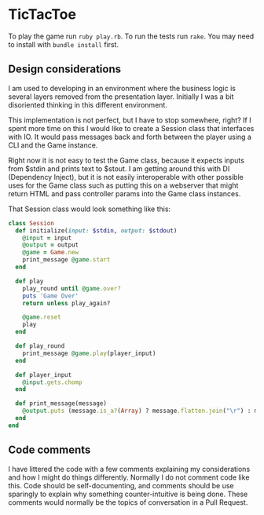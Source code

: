 # TicTacToe

To play the game run `ruby play.rb`.
To run the tests run `rake`. You may need to install with `bundle install` first.

## Design considerations

I am used to developing in an environment where the business logic is several layers removed from the presentation layer. Initially I was a bit disoriented thinking in this different environment.

This implementation is not perfect, but I have to stop somewhere, right? If I spent more time on this I would like to create a Session class that interfaces with IO. It would pass messages back and forth between the player using a CLI and the Game instance.

Right now it is not easy to test the Game class, because it expects inputs from $stdin and prints text to $stout. I am getting around this with DI (Dependency Inject), but it is not easily interoperable with other possible uses for the Game class such as putting this on a webserver that might return HTML and pass controller params into the Game class instances.

That Session class would look something  like this:

```ruby
class Session
  def initialize(input: $stdin, output: $stdout)
    @input = input
    @output = output
    @game = Game.new
    print_message @game.start
  end

  def play
    play_round until @game.over?
    puts 'Game Over'
    return unless play_again?

    @game.reset
    play
  end

  def play_round
    print_message @game.play(player_input)
  end

  def player_input
    @input.gets.chomp
  end

  def print_message(message)
    @output.puts (message.is_a?(Array) ? message.flatten.join("\r") : message).gsub(/^\s+/, '')
  end
end
```

## Code comments

I have littered the code with a few comments explaining my considerations and how I might do things differently. Normally I do not comment code like this. Code should be self-documenting, and comments should be use sparingly to explain why something counter-intuitive is being done. These comments would normally be the topics of conversation in a Pull Request.
